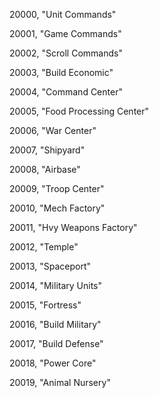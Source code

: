 ﻿20000, "Unit Commands"

20001, "Game Commands"

20002, "Scroll Commands"

20003, "Build Economic"

20004, "Command Center"

20005, "Food Processing Center"

20006, "War Center"

20007, "Shipyard"

20008, "Airbase"

20009, "Troop Center"

20010, "Mech Factory"

20011, "Hvy Weapons Factory"

20012, "Temple"

20013, "Spaceport"

20014, "Military Units"

20015, "Fortress"

20016, "Build Military"

20017, "Build Defense"

20018, "Power Core"

20019, "Animal Nursery"

